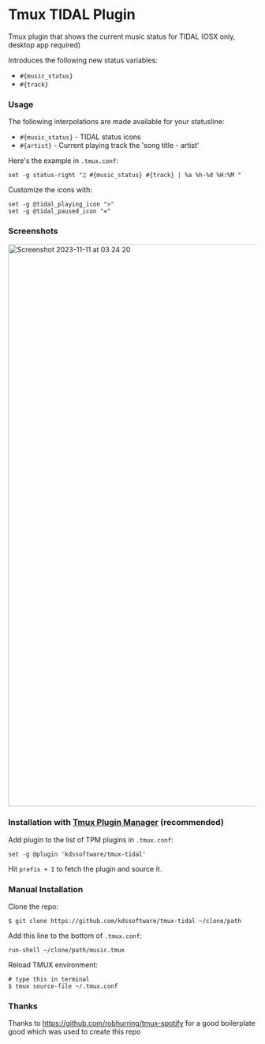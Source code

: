 # Tmux TIDAL Plugin

Tmux plugin that shows the current music status for TIDAL 
(OSX only, desktop app required)

Introduces the following new status variables:

* `#{music_status}`
* `#{track}`

### Usage

The following interpolations are made available for your statusline:

* `#{music_status}` - TIDAL status icons
* `#{artist}` - Current playing track the 'song title - artist'

Here's the example in `.tmux.conf`:

    set -g status-right "♫ #{music_status} #{track} | %a %h-%d %H:%M "

Customize the icons with:

    set -g @tidal_playing_icon ">"
    set -g @tidal_paused_icon "="


### Screenshots
<img width="1137" alt="Screenshot 2023-11-11 at 03 24 20" src="https://github.com/kdssoftware/tmux-tidal/assets/10829524/233623a5-251e-46e6-929c-198265a96118">

### Installation with [Tmux Plugin Manager](https://github.com/tmux-plugins/tpm) (recommended)

Add plugin to the list of TPM plugins in `.tmux.conf`:

    set -g @plugin 'kdssoftware/tmux-tidal'

Hit `prefix + I` to fetch the plugin and source it.

### Manual Installation

Clone the repo:

    $ git clone https://github.com/kdssoftware/tmux-tidal ~/clone/path

Add this line to the bottom of `.tmux.conf`:

    run-shell ~/clone/path/music.tmux

Reload TMUX environment:

    # type this in terminal
    $ tmux source-file ~/.tmux.conf

### Thanks
Thanks to https://github.com/robhurring/tmux-spotify for a good boilerplate good which was used to create this repo
